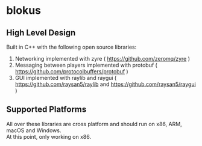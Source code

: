 # blokus

## High Level Design
Built in C++ with the following open source libraries:
1. Networking implemented with zyre ( https://github.com/zeromq/zyre )
2. Messaging between players implemented with protobuf ( https://github.com/protocolbuffers/protobuf )
3. GUI implemented with raylib and raygui ( https://github.com/raysan5/raylib and https://github.com/raysan5/raygui )

## Supported Platforms
All over these libraries are cross platform and should run on x86, ARM, macOS and Windows.</br>
At this point, only working on x86.